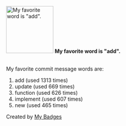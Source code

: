 <img src="https://my-badges.github.io/my-badges/favorite-word.png" alt="My favorite word is &quot;add&quot;." title="My favorite word is &quot;add&quot;." width="128">
<strong>My favorite word is &quot;add&quot;.</strong>
<br><br>

My favorite commit message words are:

1. add (used 1313 times)
2. update (used 669 times)
3. function (used 626 times)
4. implement (used 607 times)
5. new (used 465 times)


Created by <a href="https://github.com/my-badges/my-badges">My Badges</a>